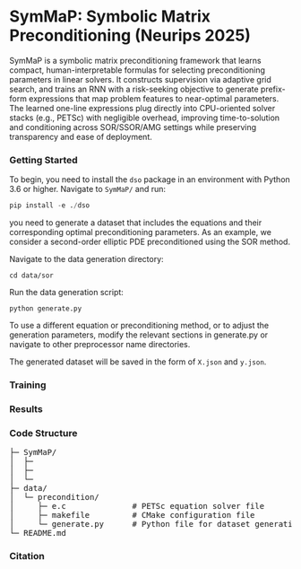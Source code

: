 # SymMaP: Symbolic Matrix Preconditioning (Neurips 2025)

SymMaP is a symbolic matrix preconditioning framework that learns compact, human-interpretable formulas for selecting preconditioning parameters in linear solvers. It constructs supervision via adaptive grid search, and trains an RNN with a risk-seeking objective to generate prefix-form expressions that map problem features to near-optimal parameters. The learned one-line expressions plug directly into CPU-oriented solver stacks (e.g., PETSc) with negligible overhead, improving time-to-solution and conditioning across SOR/SSOR/AMG settings while preserving transparency and ease of deployment.

### Getting Started

To begin, you need to install the ``dso`` package in an environment with Python 3.6 or higher. Navigate to ``SymMaP/`` and run:

```python
pip install -e ./dso
```


you need to generate a dataset that includes the equations and their corresponding optimal preconditioning parameters. As an example, we consider a second-order elliptic PDE preconditioned using the SOR method.

Navigate to the data generation directory:

``cd data/sor``

Run the data generation script:

``python generate.py``

To use a different equation or preconditioning method, or to adjust the generation parameters, modify the relevant sections in generate.py or navigate to other preprocessor name directories.

The generated dataset will be saved in the form of ``X.json`` and ``y.json``.

### Training



### Results



### Code Structure

<pre>
├─ SymMaP/
│  ├─ 
│  ├─ 
│  └─ 
├─ data/
│  └─ precondition/
│     ├─ e.c              # PETSc equation solver file
│     ├─ makefile         # CMake configuration file
│     └─ generate.py      # Python file for dataset generation
└─ README.md   
</pre>

### Citation
